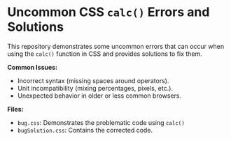 # Uncommon CSS `calc()` Errors and Solutions

This repository demonstrates some uncommon errors that can occur when using the `calc()` function in CSS and provides solutions to fix them.

**Common Issues:**

* Incorrect syntax (missing spaces around operators).
* Unit incompatibility (mixing percentages, pixels, etc.).
* Unexpected behavior in older or less common browsers.

**Files:**

* `bug.css`: Demonstrates the problematic code using `calc()`
* `bugSolution.css`: Contains the corrected code.